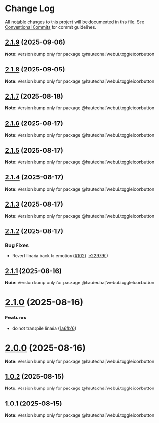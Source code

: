 # Change Log

All notable changes to this project will be documented in this file.
See [Conventional Commits](https://conventionalcommits.org) for commit guidelines.

## [2.1.9](https://github.com/HautechAI/webui/compare/@hautechai/webui.toggleiconbutton@2.1.8...@hautechai/webui.toggleiconbutton@2.1.9) (2025-09-06)

**Note:** Version bump only for package @hautechai/webui.toggleiconbutton

## [2.1.8](https://github.com/HautechAI/webui/compare/@hautechai/webui.toggleiconbutton@2.1.7...@hautechai/webui.toggleiconbutton@2.1.8) (2025-09-05)

**Note:** Version bump only for package @hautechai/webui.toggleiconbutton

## [2.1.7](https://github.com/HautechAI/webui/compare/@hautechai/webui.toggleiconbutton@2.1.6...@hautechai/webui.toggleiconbutton@2.1.7) (2025-08-18)

**Note:** Version bump only for package @hautechai/webui.toggleiconbutton

## [2.1.6](https://github.com/HautechAI/webui/compare/@hautechai/webui.toggleiconbutton@2.1.5...@hautechai/webui.toggleiconbutton@2.1.6) (2025-08-17)

**Note:** Version bump only for package @hautechai/webui.toggleiconbutton

## [2.1.5](https://github.com/HautechAI/webui/compare/@hautechai/webui.toggleiconbutton@2.1.4...@hautechai/webui.toggleiconbutton@2.1.5) (2025-08-17)

**Note:** Version bump only for package @hautechai/webui.toggleiconbutton

## [2.1.4](https://github.com/HautechAI/webui/compare/@hautechai/webui.toggleiconbutton@2.1.3...@hautechai/webui.toggleiconbutton@2.1.4) (2025-08-17)

**Note:** Version bump only for package @hautechai/webui.toggleiconbutton

## [2.1.3](https://github.com/HautechAI/webui/compare/@hautechai/webui.toggleiconbutton@2.1.2...@hautechai/webui.toggleiconbutton@2.1.3) (2025-08-17)

**Note:** Version bump only for package @hautechai/webui.toggleiconbutton

## [2.1.2](https://github.com/HautechAI/webui/compare/@hautechai/webui.toggleiconbutton@2.1.1...@hautechai/webui.toggleiconbutton@2.1.2) (2025-08-17)

### Bug Fixes

- Revert linaria back to emotion ([#102](https://github.com/HautechAI/webui/issues/102)) ([e229790](https://github.com/HautechAI/webui/commit/e229790dae8eba4b3037bbe41365e5a73ab7f6dc))

## [2.1.1](https://github.com/HautechAI/webui/compare/@hautechai/webui.toggleiconbutton@2.1.0...@hautechai/webui.toggleiconbutton@2.1.1) (2025-08-16)

**Note:** Version bump only for package @hautechai/webui.toggleiconbutton

# [2.1.0](https://github.com/HautechAI/webui/compare/@hautechai/webui.toggleiconbutton@1.0.2...@hautechai/webui.toggleiconbutton@2.1.0) (2025-08-16)

### Features

- do not transpile linaria ([1a6fbf6](https://github.com/HautechAI/webui/commit/1a6fbf6353a0e5028040006b5045170cf83f1ba0))

# [2.0.0](https://github.com/HautechAI/webui/compare/@hautechai/webui.toggleiconbutton@1.0.2...@hautechai/webui.toggleiconbutton@2.0.0) (2025-08-16)

**Note:** Version bump only for package @hautechai/webui.toggleiconbutton

## [1.0.2](https://github.com/HautechAI/webui/compare/@hautechai/webui.toggleiconbutton@1.0.1...@hautechai/webui.toggleiconbutton@1.0.2) (2025-08-15)

**Note:** Version bump only for package @hautechai/webui.toggleiconbutton

## 1.0.1 (2025-08-15)

**Note:** Version bump only for package @hautechai/webui.toggleiconbutton
